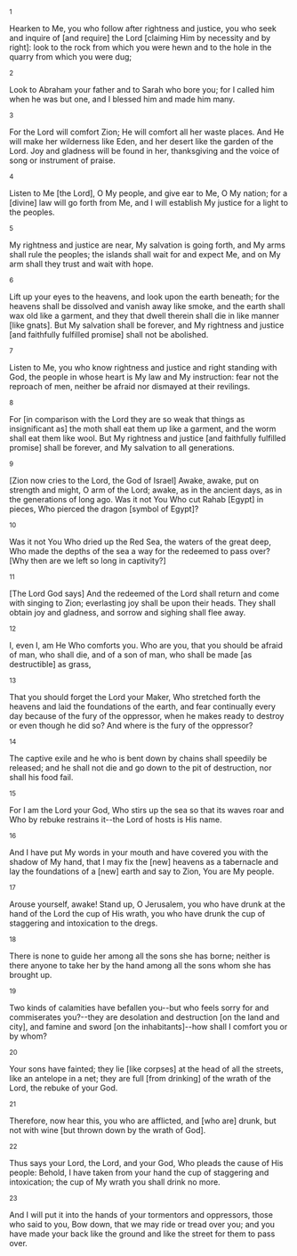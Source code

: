 <sup>1</sup> 

Hearken to Me, you who follow after rightness and justice, you who seek and inquire of [and require] the Lord [claiming Him by necessity and by right]: look to the rock from which you were hewn and to the hole in the quarry from which you were dug; 

<sup>2</sup> 

Look to Abraham your father and to Sarah who bore you; for I called him when he was but one, and I blessed him and made him many. 

<sup>3</sup> 

For the Lord will comfort Zion; He will comfort all her waste places. And He will make her wilderness like Eden, and her desert like the garden of the Lord. Joy and gladness will be found in her, thanksgiving and the voice of song or instrument of praise. 

<sup>4</sup> 

Listen to Me [the Lord], O My people, and give ear to Me, O My nation; for a [divine] law will go forth from Me, and I will establish My justice for a light to the peoples. 

<sup>5</sup> 

My rightness and justice are near, My salvation is going forth, and My arms shall rule the peoples; the islands shall wait for and expect Me, and on My arm shall they trust and wait with hope. 

<sup>6</sup> 

Lift up your eyes to the heavens, and look upon the earth beneath; for the heavens shall be dissolved and vanish away like smoke, and the earth shall wax old like a garment, and they that dwell therein shall die in like manner [like gnats]. But My salvation shall be forever, and My rightness and justice [and faithfully fulfilled promise] shall not be abolished. 

<sup>7</sup> 

Listen to Me, you who know rightness and justice and right standing with God, the people in whose heart is My law and My instruction: fear not the reproach of men, neither be afraid nor dismayed at their revilings. 

<sup>8</sup> 

For [in comparison with the Lord they are so weak that things as insignificant as] the moth shall eat them up like a garment, and the worm shall eat them like wool. But My rightness and justice [and faithfully fulfilled promise] shall be forever, and My salvation to all generations. 

<sup>9</sup> 

[Zion now cries to the Lord, the God of Israel] Awake, awake, put on strength and might, O arm of the Lord; awake, as in the ancient days, as in the generations of long ago. Was it not You Who cut Rahab [Egypt] in pieces, Who pierced the dragon [symbol of Egypt]? 

<sup>10</sup> 

Was it not You Who dried up the Red Sea, the waters of the great deep, Who made the depths of the sea a way for the redeemed to pass over? [Why then are we left so long in captivity?] 

<sup>11</sup> 

[The Lord God says] And the redeemed of the Lord shall return and come with singing to Zion; everlasting joy shall be upon their heads. They shall obtain joy and gladness, and sorrow and sighing shall flee away. 

<sup>12</sup> 

I, even I, am He Who comforts you. Who are you, that you should be afraid of man, who shall die, and of a son of man, who shall be made [as destructible] as grass, 

<sup>13</sup> 

That you should forget the Lord your Maker, Who stretched forth the heavens and laid the foundations of the earth, and fear continually every day because of the fury of the oppressor, when he makes ready to destroy or even though he did so? And where is the fury of the oppressor? 

<sup>14</sup> 

The captive exile and he who is bent down by chains shall speedily be released; and he shall not die and go down to the pit of destruction, nor shall his food fail. 

<sup>15</sup> 

For I am the Lord your God, Who stirs up the sea so that its waves roar and Who by rebuke restrains it--the Lord of hosts is His name. 

<sup>16</sup> 

And I have put My words in your mouth and have covered you with the shadow of My hand, that I may fix the [new] heavens as a tabernacle and lay the foundations of a [new] earth and say to Zion, You are My people. 

<sup>17</sup> 

Arouse yourself, awake! Stand up, O Jerusalem, you who have drunk at the hand of the Lord the cup of His wrath, you who have drunk the cup of staggering and intoxication to the dregs. 

<sup>18</sup> 

There is none to guide her among all the sons she has borne; neither is there anyone to take her by the hand among all the sons whom she has brought up. 

<sup>19</sup> 

Two kinds of calamities have befallen you--but who feels sorry for and commiserates you?--they are desolation and destruction [on the land and city], and famine and sword [on the inhabitants]--how shall I comfort you or by whom? 

<sup>20</sup> 

Your sons have fainted; they lie [like corpses] at the head of all the streets, like an antelope in a net; they are full [from drinking] of the wrath of the Lord, the rebuke of your God. 

<sup>21</sup> 

Therefore, now hear this, you who are afflicted, and [who are] drunk, but not with wine [but thrown down by the wrath of God]. 

<sup>22</sup> 

Thus says your Lord, the Lord, and your God, Who pleads the cause of His people: Behold, I have taken from your hand the cup of staggering and intoxication; the cup of My wrath you shall drink no more. 

<sup>23</sup> 

And I will put it into the hands of your tormentors and oppressors, those who said to you, Bow down, that we may ride or tread over you; and you have made your back like the ground and like the street for them to pass over.